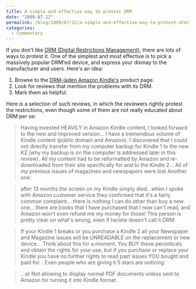 ```yaml
---
title: A simple and effective way to protest DRM
date: "2009-07-12"
permalink: /blog/2009/07/12/a-simple-and-effective-way-to-protest-drm/
categories:
  - Commentary
---
```

If you don't like [DRM (Digital Restrictions Management)][1], there are lots of ways to protest it. One of the simplest and most effective is to pick a massively popular DRM'ed device, and express your dismay to the manufacturer and users. Here's an idea:

1.  Browse to the [DRM-laden Amazon Kindle's][2] product page.
2.  Look for reviews that mention the problems with its DRM.
3.  Mark them as helpful.

Here is a selection of such reviews, in which the reviewers rightly protest the restrictions, even though some of them are not really educated about DRM per se:

> Having invested HEAVILY in Amazon Kindle content, I looked forward to the new and improved version&#8230; I have a tremendous volume of Kindle content (public domain and Amazon). I discovered that I could not directly transfer from my computer backup for Kindle 1 to the new K2 (why my backup is on the computer is addressed later in this review). All my content had to be reformatted by Amazon and re-downloaded from their site specifically for and to the Kindle 2&#8230; All of my previous issues of magazines and newspapers were lost
Another one:

> after 13 months the screen on my Kindle simply died.. when I spoke with Amazon customer service they confirmed that it's a fairly common complaint&#8230; there is nothing I can do other than buy a new one&#8230; there are books that I have purchased that I now can't read, and Amazon won't even refund me my money for those!
This person is pretty clear on what's wrong, even if he/she doesn't call it DRM:

> If your Kindle 1 breaks or you purchase a Kindle 2 all your Newspaper and Magazine issues will be UNREADABLE on the replacement or new device&#8230; Think about this for a moment. You BUY these periodicals and obtain the rights for your use, but if you purchase or replace your Kindle you have no further rights to read past issues YOU bought and paid for. .
Even people who are giving it 5 stars are noticing:

> &#8230;e) Not allowing to display normal PDF documents unless sent to Amazon for turning it into Kindle format.

 [1]: http://defectivebydesign.org/
 [2]: http://www.amazon.com/Kindle-Amazons-Wireless-Reading-Generation/dp/B00154JDAI/?tag=xaprb-20
